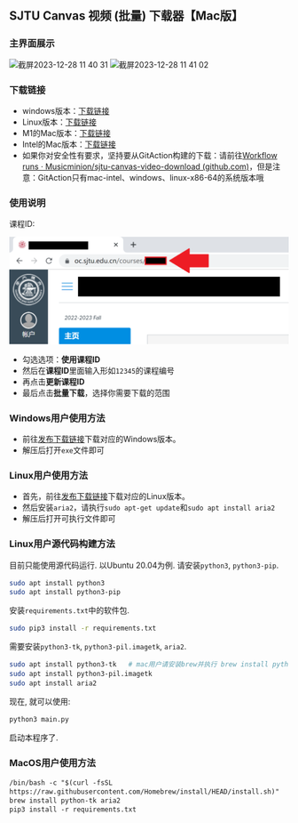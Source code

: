 ## SJTU Canvas 视频 (批量) 下载器【Mac版】

### 主界面展示

<img width="812" alt="截屏2023-12-28 11 40 31" src="https://github.com/Musicminion/sjtu-canvas-video-download/assets/84625273/3002982b-0617-40f6-a798-2dd62a5aa6a5">

<img width="584" alt="截屏2023-12-28 11 41 02" src="https://github.com/Musicminion/sjtu-canvas-video-download/assets/84625273/951bf04b-dcb1-474a-8066-924df94eb344">

### 下载链接
- windows版本：[下载链接](https://github.com/Musicminion/sjtu-canvas-video-download/releases)
- Linux版本：[下载链接](https://github.com/Musicminion/sjtu-canvas-video-download/releases)
- M1的Mac版本：[下载链接](https://github.com/Musicminion/sjtu-canvas-video-download/releases)
- Intel的Mac版本：[下载链接](https://github.com/Musicminion/sjtu-canvas-video-download/releases)
- 如果你对安全性有要求，坚持要从GitAction构建的下载：请前往[Workflow runs · Musicminion/sjtu-canvas-video-download (github.com)](https://github.com/Musicminion/sjtu-canvas-video-download/actions)，但是注意：GitAction只有mac-intel、windows、linux-x86-64的系统版本哦


### 使用说明

课程ID:

![课程ID](README.assets/课程ID.PNG)

- 勾选选项：**使用课程ID**
- 然后在**课程ID**里面输入形如`12345`的课程编号
- 再点击**更新课程ID**
- 最后点击**批量下载**，选择你需要下载的范围

### Windows用户使用方法

- 前往[发布下载链接](https://github.com/Musicminion/sjtu-canvas-video-download/releases/tag/v1.0)下载对应的Windows版本。
- 解压后打开`exe`文件即可

### Linux用户使用方法

- 首先，前往[发布下载链接](https://github.com/Musicminion/sjtu-canvas-video-download/releases/tag/v1.0)下载对应的Linux版本。
- 然后安装`aria2`，请执行`sudo apt-get update`和`sudo apt install aria2`
- 解压后打开可执行文件即可













### Linux用户源代码构建方法

目前只能使用源代码运行. 以Ubuntu 20.04为例. 请安装`python3`, `python3-pip`.

```sh
sudo apt install python3
sudo apt install python3-pip
```

安装`requirements.txt`中的软件包.

```sh
sudo pip3 install -r requirements.txt
```

需要安装`python3-tk`, `python3-pil.imagetk`, `aria2`.

```sh
sudo apt install python3-tk   # mac用户请安装brew并执行 brew install python-tk
sudo apt install python3-pil.imagetk
sudo apt install aria2
```

现在, 就可以使用:

```sh
python3 main.py
```

启动本程序了.

### MacOS用户使用方法

```
/bin/bash -c "$(curl -fsSL https://raw.githubusercontent.com/Homebrew/install/HEAD/install.sh)"
brew install python-tk aria2
pip3 install -r requirements.txt
```

